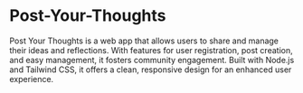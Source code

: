 # Post-Your-Thoughts
Post Your Thoughts is a web app that allows users to share and manage their ideas and reflections. With features for user registration, post creation, and easy management, it fosters community engagement. Built with Node.js and Tailwind CSS, it offers a clean, responsive design for an enhanced user experience.
